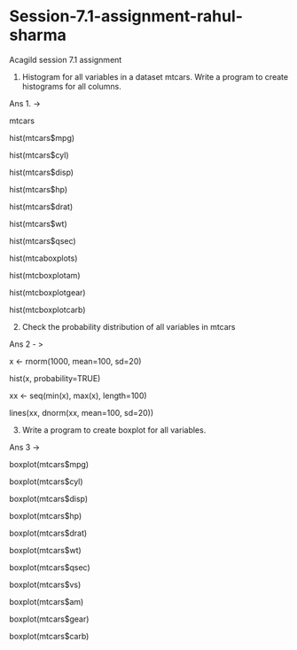 # Session-7.1-assignment-rahul-sharma
Acagild session 7.1 assignment 

1. Histogram for all variables in a dataset mtcars. Write a program to create histograms for all columns.

Ans 1. ->

mtcars

hist(mtcars$mpg)

hist(mtcars$cyl)

hist(mtcars$disp)

hist(mtcars$hp)

hist(mtcars$drat)

hist(mtcars$wt)

hist(mtcars$qsec)

hist(mtcaboxplots)

hist(mtcboxplotam)

hist(mtcboxplotgear)

hist(mtcboxplotcarb)

2. Check the probability distribution of all variables in mtcars

Ans 2 - >

x <- rnorm(1000, mean=100, sd=20)

hist(x, probability=TRUE)

xx <- seq(min(x), max(x), length=100)

lines(xx, dnorm(xx, mean=100, sd=20))

3. Write a program to create boxplot for all variables.

Ans 3 ->

boxplot(mtcars$mpg)

boxplot(mtcars$cyl)

boxplot(mtcars$disp)

boxplot(mtcars$hp)

boxplot(mtcars$drat)

boxplot(mtcars$wt)

boxplot(mtcars$qsec)

boxplot(mtcars$vs)

boxplot(mtcars$am)

boxplot(mtcars$gear)

boxplot(mtcars$carb)
